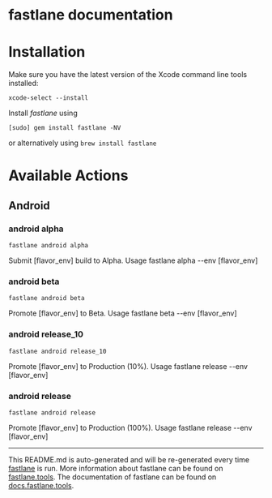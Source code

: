 fastlane documentation
================
# Installation

Make sure you have the latest version of the Xcode command line tools installed:

```
xcode-select --install
```

Install _fastlane_ using
```
[sudo] gem install fastlane -NV
```
or alternatively using `brew install fastlane`

# Available Actions
## Android
### android alpha
```
fastlane android alpha
```
Submit [flavor_env] build to Alpha. Usage fastlane alpha --env [flavor_env]
### android beta
```
fastlane android beta
```
Promote [flavor_env] to Beta. Usage fastlane beta --env [flavor_env]
### android release_10
```
fastlane android release_10
```
Promote [flavor_env] to Production (10%). Usage fastlane release --env [flavor_env]
### android release
```
fastlane android release
```
Promote [flavor_env] to Production (100%). Usage fastlane release --env [flavor_env]

----

This README.md is auto-generated and will be re-generated every time [fastlane](https://fastlane.tools) is run.
More information about fastlane can be found on [fastlane.tools](https://fastlane.tools).
The documentation of fastlane can be found on [docs.fastlane.tools](https://docs.fastlane.tools).
